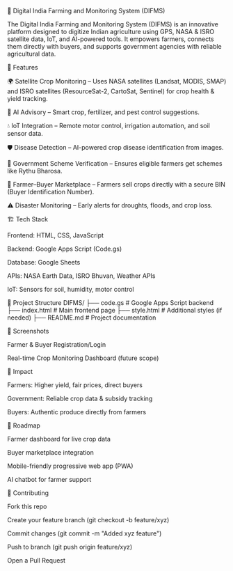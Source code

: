 🌾 Digital India Farming and Monitoring System (DIFMS)

The Digital India Farming and Monitoring System (DIFMS) is an innovative platform designed to digitize Indian agriculture using GPS, NASA & ISRO satellite data, IoT, and AI-powered tools. It empowers farmers, connects them directly with buyers, and supports government agencies with reliable agricultural data.

🚀 Features

🌍 Satellite Crop Monitoring – Uses NASA satellites (Landsat, MODIS, SMAP) and ISRO satellites (ResourceSat-2, CartoSat, Sentinel) for crop health & yield tracking.

🤖 AI Advisory – Smart crop, fertilizer, and pest control suggestions.

💧 IoT Integration – Remote motor control, irrigation automation, and soil sensor data.

🛡️ Disease Detection – AI-powered crop disease identification from images.

📜 Government Scheme Verification – Ensures eligible farmers get schemes like Rythu Bharosa.

🛒 Farmer–Buyer Marketplace – Farmers sell crops directly with a secure BIN (Buyer Identification Number).

⚠️ Disaster Monitoring – Early alerts for droughts, floods, and crop loss.

🏗️ Tech Stack

Frontend: HTML, CSS, JavaScript

Backend: Google Apps Script (Code.gs)

Database: Google Sheets

APIs: NASA Earth Data, ISRO Bhuvan, Weather APIs

IoT: Sensors for soil, humidity, motor control

📂 Project Structure
DIFMS/
 ├── code.gs            # Google Apps Script backend
 ├── index.html         # Main frontend page
 ├── style.html         # Additional styles (if needed)
 ├── README.md          # Project documentation

📸 Screenshots

Farmer & Buyer Registration/Login

Real-time Crop Monitoring Dashboard (future scope)

🌟 Impact

Farmers: Higher yield, fair prices, direct buyers

Government: Reliable crop data & subsidy tracking

Buyers: Authentic produce directly from farmers

📌 Roadmap

 Farmer dashboard for live crop data

 Buyer marketplace integration

 Mobile-friendly progressive web app (PWA)

 AI chatbot for farmer support

🤝 Contributing

Fork this repo

Create your feature branch (git checkout -b feature/xyz)

Commit changes (git commit -m "Added xyz feature")

Push to branch (git push origin feature/xyz)

Open a Pull Request
